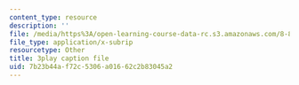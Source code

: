 ```yaml
---
content_type: resource
description: ''
file: /media/https%3A/open-learning-course-data-rc.s3.amazonaws.com/8-851-effective-field-theory-spring-2013/7b23b44af72c5306a01662c2b83045a2_WtOJN2TCD6o.vtt
file_type: application/x-subrip
resourcetype: Other
title: 3play caption file
uid: 7b23b44a-f72c-5306-a016-62c2b83045a2
---
```

